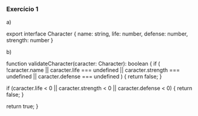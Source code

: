 ### Exercício 1

a) 

export interface Character {
  name: string,
  life: number,
  defense: number,
  strength: number
}

b)

function validateCharacter(caracter: Character): boolean {
  if (
    !caracter.name ||
    caracter.life === undefined ||
    caracter.strength === undefined ||
    caracter.defense === undefined
  ) {
    return false;
  }


  if (caracter.life < 0 || caracter.strength < 0 || caracter.defense < 0) {
    return false;
  }

  return true;
}